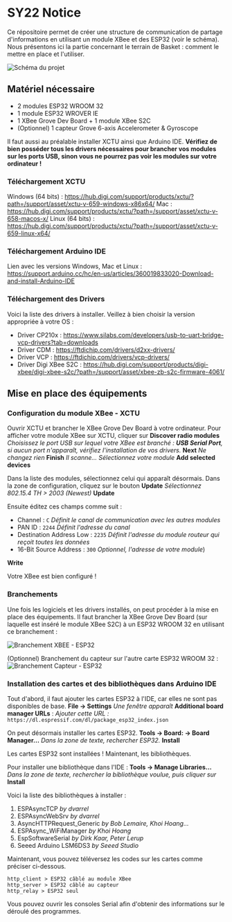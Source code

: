 # SY22 Notice

Ce répositoire permet de créer une structure de communication de partage d'informations en utilisant un module XBee et des ESP32 (voir le schéma). Nous présentons ici la partie concernant le terrain de Basket : comment le mettre en place et l'utiliser.

![Schéma du projet](https://i.ibb.co/47NRstg/Sch-ma-projet.png)

## Matériel nécessaire

 - 2 modules ESP32 WROOM 32  
 - 1 module ESP32 WROVER IE 
 - 1 XBee Grove Dev Board + 1 module XBee S2C
 - (Optionnel) 1 capteur Grove 6-axis Accelerometer & Gyroscope

Il faut aussi au préalable installer XCTU ainsi que Arduino IDE. 
**Vérifiez de bien posséder tous les drivers nécessaires pour brancher vos modules sur les ports USB, sinon vous ne pourrez pas voir les modules sur votre ordinateur !** 

### Téléchargement XCTU
Windows (64 bits) : https://hub.digi.com/support/products/xctu/?path=/support/asset/xctu-v-659-windows-x86x64/
Mac : https://hub.digi.com/support/products/xctu/?path=/support/asset/xctu-v-658-macos-x/
Linux (64 bits) : https://hub.digi.com/support/products/xctu/?path=/support/asset/xctu-v-659-linux-x64/

### Téléchargement Arduino IDE

Lien avec les versions Windows, Mac et Linux : https://support.arduino.cc/hc/en-us/articles/360019833020-Download-and-install-Arduino-IDE

### Téléchargement des Drivers

Voici la liste des drivers à installer. Veillez à bien choisir la version appropriée à votre OS :

 - Driver CP210x : https://www.silabs.com/developers/usb-to-uart-bridge-vcp-drivers?tab=downloads
 - Driver CDM : https://ftdichip.com/drivers/d2xx-drivers/
 - Driver VCP : https://ftdichip.com/drivers/vcp-drivers/
 - Driver Digi XBee S2C : https://hub.digi.com/support/products/digi-xbee/digi-xbee-s2c/?path=/support/asset/xbee-zb-s2c-firmware-4061/


## Mise en place des équipements

### Configuration du module XBee - XCTU

Ouvrir XCTU et brancher le XBee Grove Dev Board à votre ordinateur.
Pour afficher votre module XBee sur XCTU, cliquer sur 
**Discover radio modules**
*Choisissez le port USB sur lequel votre XBee est branché : **USB Serial Port**, si aucun port n'apparaît, vérifiez l'installation de vos drivers.*
**Next**
*Ne changez rien*
**Finish**
*Il scanne...*
*Sélectionnez votre module*
**Add selected devices**

Dans la liste des modules, sélectionnez celui qui apparaît désormais. Dans la zone de configuration, cliquez sur le bouton 
**Update**
*Sélectionnez 802.15.4 TH > 2003 (Newest)*
**Update**

Ensuite éditez ces champs comme suit : 

 - Channel : `C`  *Définit le canal de communication avec les autres modules* 
 - PAN ID : `2244` *Définit l'adresse du canal* 
 - Destination Address Low : `2235` *Définit l'adresse du module routeur qui reçoit toutes les données* 
 - 16-Bit Source Address : `300` *Optionnel, l'adresse de votre module*)

**Write**

Votre XBee est bien configuré ! 

### Branchements
Une fois les logiciels et les drivers installés, on peut procéder à la mise en place des équipements. Il faut brancher la XBee Grove Dev Board (sur laquelle est inséré le module XBee S2C) à un ESP32 WROOM 32 en utilisant ce branchement : 

![Branchement XBEE - ESP32](https://i.ibb.co/56H2rN8/Branchement-XBEE-ESP32-1-1.png)

 (Optionnel) Branchement du capteur sur l'autre carte ESP32 WROOM 32 :
![Branchement Capteur - ESP32](https://i.ibb.co/kKng51s/Branchement-Capteur-ESP32.png)

### Installation des cartes et des bibliothèques dans Arduino IDE
 Tout d'abord, il faut ajouter les cartes ESP32 à l'IDE, car elles ne sont pas disponibles de base. 
 **File -> Settings** 
 *Une fenêtre apparaît* 
 **Additional board manager URLs** :
 *Ajouter cette URL :* `https://dl.espressif.com/dl/package_esp32_index.json`
 
 On peut désormais installer les cartes ESP32. 
 **Tools -> Board: -> Board Manager...**
 *Dans la zone de texte, rechercher **ESP32*.**
 **Install**
 
Les cartes ESP32 sont installées ! Maintenant, les bibliothèques.

Pour installer une bibliothèque dans l'IDE : 
**Tools -> Manage Libraries...**
*Dans la zone de texte, rechercher la bibliothèque voulue, puis cliquer sur*
**Install**
 
 Voici la liste des bibliothèques à installer : 
 1. ESPAsyncTCP *by dvarrel*
 2. ESPAsyncWebSrv *by dvarrel*
 3. AsyncHTTPRequest_Generic  *by Bob Lemaire, Khoi Hoang...*
 4. ESPAsync_WiFiManager *by Khoi Hoang*
 5. EspSoftwareSerial *by Dirk Kaar, Peter Lerup*
 6. Seeed Arduino LSM6DS3 *by Seeed Studio*

Maintenant, vous pouvez téléversez les codes sur les cartes comme préciser ci-dessous.

    http_client > ESP32 câblé au module XBee
    http_server > ESP32 câblé au capteur
    http_relay > ESP32 seul

Vous pouvez ouvrir les consoles Serial afin d'obtenir des informations sur le déroulé des programmes.
